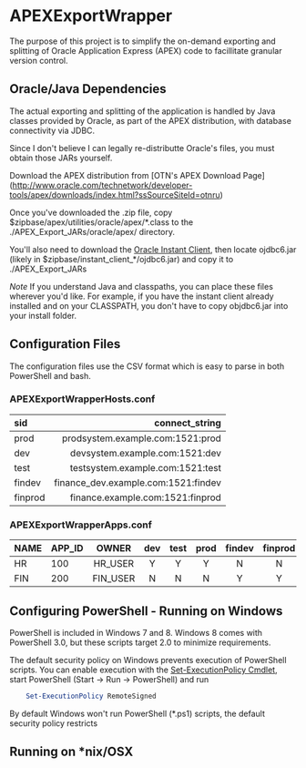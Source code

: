 # APEXExportWrapper
The purpose of this project is to simplify the on-demand exporting 
and splitting of Oracle Application Express (APEX) code to facillitate
granular version control.

## Oracle/Java Dependencies
The actual exporting and splitting of the application is handled by
Java classes provided by Oracle, as part of the APEX distribution,
with database connectivity via JDBC.

Since I don't believe I can legally re-distributte Oracle's files, you
must obtain those JARs yourself.

Download the APEX distribution from [OTN's APEX Download Page] (http://www.oracle.com/technetwork/developer-tools/apex/downloads/index.html?ssSourceSiteId=otnru)

Once you've downloaded the .zip file, copy $zipbase/apex/utilities/oracle/apex/\*.class 
to the ./APEX_Export_JARs/oracle/apex/ directory.

You'll also need to download the [Oracle Instant Client](http://www.oracle.com/technetwork/database/features/instant-client/index-097480.html),
then locate ojdbc6.jar (likely in $zipbase/instant_client_\*/ojdbc6.jar) and copy it to ./APEX_Export_JARs

*Note*
If you understand Java and classpaths, you can place these files wherever you'd like.  For example, if you
have the instant client already installed and on your CLASSPATH, you don't have to copy objdbc6.jar into
your install folder.

## Configuration Files
The configuration files use the CSV format which is easy to parse in both PowerShell and bash.

### APEXExportWrapperHosts.conf

sid 	| connect_string
:------ | ------------:
prod	| prodsystem.example.com:1521:prod
dev		| devsystem.example.com:1521:dev
test	| testsystem.example.com:1521:test
findev	| finance_dev.example.com:1521:findev
finprod	| finance.example.com:1521:finprod

### APEXExportWrapperApps.conf

NAME	| APP_ID	| OWNER	| dev	| test	| prod	| findev	| finprod	|
:-------|:----------|:-----:|:-----:|:-----:|:-----:|:---------:|:---------:|
HR|100|HR_USER|Y|Y|Y|N|N
FIN|200|FIN_USER|N|N|N|Y|Y

## Configuring PowerShell - Running on Windows
PowerShell is included in Windows 7 and 8.  Windows 8 comes with PowerShell 3.0, but these
scripts target 2.0 to minimize requirements.

The default security policy on Windows prevents execution of PowerShell scripts.  You can enable
execution with the [Set-ExecutionPolicy Cmdlet](http://technet.microsoft.com/en-us/library/ee176961.aspx), 
start PowerShell (Start -> Run -> PowerShell) and run
```powershell
	Set-ExecutionPolicy RemoteSigned
```
By default Windows won't run PowerShell (\*.ps1) scripts, the default security policy restricts

## Running on *nix/OSX


